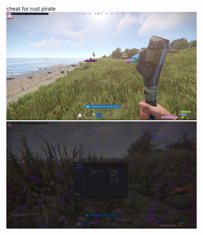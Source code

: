 cheat for rust pirate
![This is ss](https://github.com/Dargon212121/Geonew-source/blob/main/one.png)
![This is ss](https://github.com/Dargon212121/Geonew-source/blob/main/two.png)
